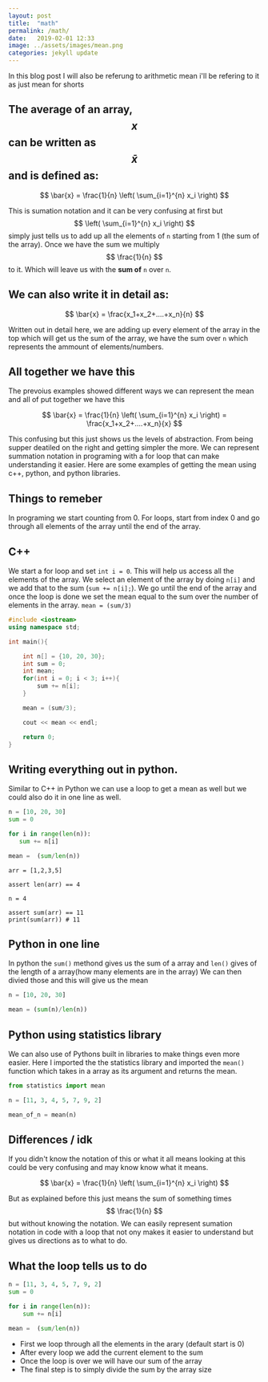 ```yaml
---
layout: post
title:  "math"
permalink: /math/
date:   2019-02-01 12:33
image: ../assets/images/mean.png
categories: jekyll update
---
```




<!-- In this blogpost I will be talking about the how we can represent math in code.
and their differences and smilarities
  -->


In this blog post I will also be referung to arithmetic mean i'll be refering to it as just mean for shorts

## The average of an array, $$ x $$ can be written as $$ \bar{x} $$ and is defined as: 

$$ \bar{x} = \frac{1}{n} \left( \sum_{i=1}^{n} x_i \right) $$ 

This is sumation notation and it can be very confusing at first but $$  \left( \sum_{i=1}^{n} x_i \right)  $$ simply just tells us to
add up all the elements of `n` starting from 1 (the sum of the array). Once we have the sum we multiply
$$ \frac{1}{n} $$ to it.  Which will leave us with the **sum of** `n` over `n`. 

## We can also write it in detail as:

$$ \bar{x} = \frac{x_1+x_2+....+x_n}{n} $$

Written out in detail here, we are adding up every element of the array in the top which will get us the sum of the array,
we have the sum over `n` which represents the ammount of elements/numbers. 


## All together we have this
The prevoius examples showed different ways we can represent the mean and all of put together we have this

$$ \bar{x} = \frac{1}{n} \left( \sum_{i=1}^{n} x_i \right) = \frac{x_1+x_2+....+x_n}{x} $$

This confusing but this just shows us the levels of abstraction. From being supper deatiled on the right and getting simpler 
the more. We can represent summation notation in programing with a for loop that can make understanding it easier. Here are 
some examples of getting the mean using c++, python, and python libraries. 


## Things to remeber
In programing we start counting from 0. 
For loops, start from index 0 and go through all elements of the array until the end of the array.


## C++ 
We start a for loop and set `int i = 0`. This will help us access all the elements of the array. We select an element of the
array by doing `n[i]` and we add that to the sum (`sum += n[i];`). We go until the end of the array and once the loop is done
we set the mean equal to the sum over the number of elements in the array. `mean = (sum/3)`

~~~cpp
#include <iostream>
using namespace std;

int main(){

    int n[] = {10, 20, 30};
    int sum = 0;
    int mean;
    for(int i = 0; i < 3; i++){
        sum += n[i];
    }

    mean = (sum/3);

    cout << mean << endl;

    return 0;
}
~~~


## Writing everything out in python.
Similar to C++ in Python we can use a loop to get a mean as well but we could also do it in one line as well. 

 ~~~python
n = [10, 20, 30]
sum = 0

for i in range(len(n)):
    sum += n[i]

mean =  (sum/len(n))
 ~~~




~~~
arr = [1,2,3,5]

assert len(arr) == 4

n = 4

assert sum(arr) == 11
print(sum(arr)) # 11
~~~

## Python in one line
In python the `sum()` methond gives us the sum of a array and `len()` gives of the length of a array(how many elements are in the array)
We can then divied those and this will give us the mean

 ~~~python
n = [10, 20, 30]

mean = (sum(n)/len(n))

 ~~~


## Python using statistics library
We can also use of Pythons built in libraries to make things even more easier. Here I imported the the statistics library and imported the `mean()`
function which takes in a array as its argument and returns the mean. 

 ~~~python
from statistics import mean 

n = [11, 3, 4, 5, 7, 9, 2]

mean_of_n = mean(n)
 ~~~


## Differences / idk

If you didn't know the notation of this or what it all means looking at this could be very confusing and may know know 
what it means. 

$$ \bar{x} = \frac{1}{n} \left( \sum_{i=1}^{n} x_i \right) $$ 

But as explained before this just means the sum of something times $$ \frac{1}{n} $$ but without knowing the notation. 
We can easily represent sumation notation in code with a loop that not ony makes it easier to understand but gives us
directions as to what to do. 

## What the loop tells us to do

~~~python
n = [11, 3, 4, 5, 7, 9, 2] 
sum = 0

for i in range(len(n)):
    sum += n[i]

mean =  (sum/len(n))
~~~

* First we loop through all the elements in the arary (default start is 0)
* After every loop we add the current element to the sum
* Once the loop is over we will have our sum of the array
* The final step is to simply divide the sum by the array size






